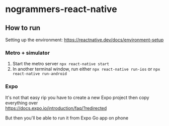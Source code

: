 # nogrammers-react-native

## How to run
Setting up the environment: https://reactnative.dev/docs/environment-setup  

### Metro + simulator
1. Start the metro server `npx react-native start`
2. In another terminal window, run either `npx react-native run-ios` or `npx react-native run-android`

### Expo
It's not that easy rip you have to create a new Expo project then copy everything over  
https://docs.expo.io/introduction/faq/?redirected  

But then you'll be able to run it from Expo Go app on phone

